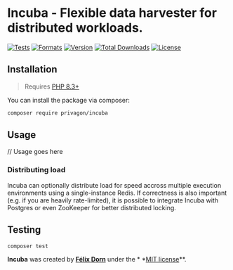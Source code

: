 # Incuba - Flexible data harvester for distributed workloads.

[![Tests](https://github.com/felixdorn/incuba/actions/workflows/tests.yml/badge.svg?branch=main)](https://github.com/felixdorn/incuba/actions/workflows/tests.yml)
[![Formats](https://github.com/felixdorn/incuba/actions/workflows/formats.yml/badge.svg?branch=main)](https://github.com/felixdorn/incuba/actions/workflows/formats.yml)
[![Version](https://poser.pugx.org/felixdorn/incuba/version)](//packagist.org/packages/felixdorn/incuba)
[![Total Downloads](https://poser.pugx.org/felixdorn/incuba/downloads)](//packagist.org/packages/felixdorn/incuba)
[![License](https://poser.pugx.org/felixdorn/incuba/license)](//packagist.org/packages/felixdorn/incuba)

## Installation

> Requires [PHP 8.3+](https://php.net/releases)

You can install the package via composer:

```bash
composer require privagon/incuba
```

## Usage

// Usage goes here

### Distributing load

Incuba can optionally distribute load for speed accross multiple execution environments using a single-instance Redis.
If correctness is
also important (e.g. if you are heavily rate-limited), it is possible to integrate Incuba with Postgres or even
ZooKeeper for better distributed locking.

## Testing

```bash
composer test
```

**Incuba** was created by **[Félix Dorn](https://felixdorn.fr)** under the *
*[MIT license](https://opensource.org/licenses/MIT)**.
